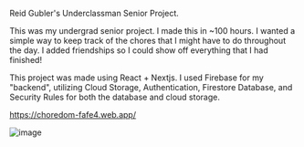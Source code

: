 Reid Gubler's Underclassman Senior Project.

This was my undergrad senior project. I made this in ~100 hours. I wanted a simple way to keep track of the chores that I might have to do throughout the day. I added friendships so I could show off everything that I had finished!

This project was made using React + Nextjs. I used Firebase for my "backend", utilizing Cloud Storage, Authentication, Firestore Database, and Security Rules for both the database and cloud storage.


https://choredom-fafe4.web.app/

![image](https://user-images.githubusercontent.com/75095757/234613309-8e27f786-a66b-4b11-935e-82c992b5e7ba.png)
